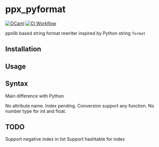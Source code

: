 # ppx_pyformat
[![OCaml](https://img.shields.io/badge/-OCaml-EC6813?logo=ocaml&labelColor=grey)](#)
[![CI Workflow](https://github.com/bn-d/ppx_pyformat/actions/workflows/build.yml/badge.svg)](https://github.com/bn-d/ppx_pyformat/actions/workflows/build.yml)

ppxlib based string format rewriter inspired by Python string `format`

## Installation

## Usage

## Syntax

Main difference with Python

No attribute name.
Index pending.
Conversion support any function.
No number type for int and float.

## TODO
Support negative index in list
Support hashtable for index
